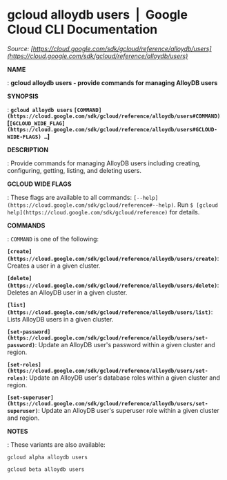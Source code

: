 # gcloud alloydb users  |  Google Cloud CLI Documentation

*Source: [https://cloud.google.com/sdk/gcloud/reference/alloydb/users](https://cloud.google.com/sdk/gcloud/reference/alloydb/users)*

**NAME**

: **gcloud alloydb users - provide commands for managing AlloyDB users**

**SYNOPSIS**

: **`gcloud alloydb users` `[COMMAND](https://cloud.google.com/sdk/gcloud/reference/alloydb/users#COMMAND)` [`[GCLOUD_WIDE_FLAG](https://cloud.google.com/sdk/gcloud/reference/alloydb/users#GCLOUD-WIDE-FLAGS) …`]**

**DESCRIPTION**

: Provide commands for managing AlloyDB users including creating, configuring,
getting, listing, and deleting users.

**GCLOUD WIDE FLAGS**

: These flags are available to all commands: `[--help](https://cloud.google.com/sdk/gcloud/reference#--help)`.
Run `$ [gcloud help](https://cloud.google.com/sdk/gcloud/reference)` for details.

**COMMANDS**

: ``COMMAND`` is one of the following:

**`[create](https://cloud.google.com/sdk/gcloud/reference/alloydb/users/create)`**:
Creates a user in a given cluster.

**`[delete](https://cloud.google.com/sdk/gcloud/reference/alloydb/users/delete)`**:
Deletes an AlloyDB user in a given cluster.

**`[list](https://cloud.google.com/sdk/gcloud/reference/alloydb/users/list)`**:
Lists AlloyDB users in a given cluster.

**`[set-password](https://cloud.google.com/sdk/gcloud/reference/alloydb/users/set-password)`**:
Update an AlloyDB user's password within a given cluster and region.

**`[set-roles](https://cloud.google.com/sdk/gcloud/reference/alloydb/users/set-roles)`**:
Update an AlloyDB user's database roles within a given cluster and region.

**`[set-superuser](https://cloud.google.com/sdk/gcloud/reference/alloydb/users/set-superuser)`**:
Update an AlloyDB user's superuser role within a given cluster and region.

**NOTES**

: These variants are also available:

```
gcloud alpha alloydb users
```

```
gcloud beta alloydb users
```